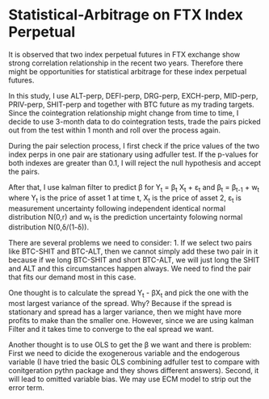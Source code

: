 # Statistical-Arbitrage on FTX Index Perpetual

It is observed that two index perpetual futures in FTX exchange show strong correlation relationship in the recent two years. Therefore there might be opportunities for 
statistical arbitrage for these index perpetual futures.

In this study, I use ALT-perp, DEFI-perp, DRG-perp, EXCH-perp, MID-perp, PRIV-perp, SHIT-perp and together with BTC future as my trading targets. Since the cointegration relationship
might change from time to time, I decide to use 3-month data to do cointegration tests, trade the pairs picked out from the test within 1 month and roll over the process again.

During the pair selection process, I first check if the price values of the two index perps in one pair are stationary using adfuller test. If the p-values for both indexes are greater than 0.1, I will reject the null hypothesis and accept the pairs. 

After that, I use kalman filter to predict &beta; for Y<sub>t</sub> = &beta;<sub>t</sub> X<sub>t</sub> + &epsilon;<sub>t</sub> and &beta;<sub>t</sub> = &beta;<sub>t-1</sub> + w<sub>t</sub> where Y<sub>t</sub> is the price of asset 1 at time t, X<sub>t</sub> is the price of asset 2, &epsilon;<sub>t</sub> is measurement uncertainty following independent identical normal distribution N(0,r) and w<sub>t</sub> is the prediction uncertainty folowing normal distribution N(0,&delta;/(1-&delta;)).   

There are several problems we need to consider: 1. If we select two pairs like BTC-SHIT and BTC-ALT, then we cannot simply add these two pair in it because if we long BTC-SHIT and short BTC-ALT, we will just long the SHIT and ALT and this circumstances happen always. We need to find the pair that fits our demand most in this case. 

One thought is to calculate the spread Y<sub>t</sub> - &beta;X<sub>t</sub> and pick the one with the most largest variance of the spread. Why? Because if the spread is stationary and spread has a larger variance, then we might have more profits to make than the smaller one. However, since we are using kalman Filter and it takes time to converge to the eal spread we want. 

Another thought is to use OLS to get the &beta; we want and there is problem: First we need to dicide the exogenerous variable and the endogerous variable (I have tried the basic OLS combining adfuller test to compare with conitgeration pythn package and they shows different answers). Second, it will lead to omitted variable bias. We may use ECM model to strip out the error term.
